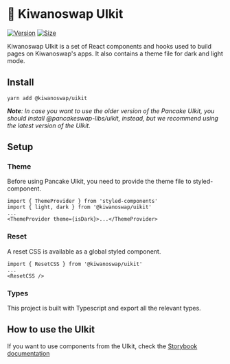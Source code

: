 # 🥞 Kiwanoswap UIkit

[![Version](https://img.shields.io/npm/v/@pancakeswap/uikit)](https://www.npmjs.com/package/@kiwanoswap/uikit) [![Size](https://img.shields.io/bundlephobia/min/@pancakeswap/uikit)](https://www.npmjs.com/package/@kiwanoswap/uikit)

Kiwanoswap UIkit is a set of React components and hooks used to build pages on Kiwanoswap's apps. It also contains a theme file for dark and light mode.

## Install

`yarn add @kiwanoswap/uikit`

***Note**: In case you want to use the older version of the Pancake UIkit, you should install @pancakeswap-libs/uikit, instead, but we recommend using the latest version of the UIkit.*


## Setup

### Theme

Before using Pancake UIkit, you need to provide the theme file to styled-component.

```
import { ThemeProvider } from 'styled-components'
import { light, dark } from '@kiwanoswap/uikit'
...
<ThemeProvider theme={isDark}>...</ThemeProvider>
```

### Reset

A reset CSS is available as a global styled component.

```
import { ResetCSS } from '@kiwanoswap/uikit'
...
<ResetCSS />
```

### Types

This project is built with Typescript and export all the relevant types.

## How to use the UIkit

If you want to use components from the UIkit, check the [Storybook documentation](https://pancakeswap.github.io/pancake-uikit/)
